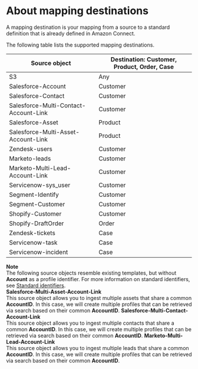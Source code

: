 # About mapping destinations<a name="about-mapping-destinations"></a>

A mapping destination is your mapping from a source to a standard definition that is already defined in Amazon Connect\.

The following table lists the supported mapping destinations\.


| Source object | Destination: Customer, Product, Order, Case | 
| --- | --- | 
|  S3  | Any  | 
|  Salesforce\-Account  | Customer  | 
|  Salesforce\-Contact  | Customer  | 
|  Salesforce\-Multi\-Contact\-Account\-Link  | Customer  | 
|  Salesforce\-Asset  | Product  | 
|  Salesforce\-Multi\-Asset\-Account\-Link  | Product  | 
|  Zendesk\-users  | Customer  | 
|  Marketo\-leads  | Customer  | 
|  Marketo\-Multi\-Lead\-Account\-Link  | Customer  | 
|  Servicenow\-sys\_user  | Customer  | 
|  Segment\-Identify  | Customer  | 
|  Segment\-Customer  | Customer  | 
|  Shopify\-Customer  | Customer  | 
|  Shopify\-DraftOrder  | Order  | 
|  Zendesk\-tickets  | Case  | 
|  Servicenow\-task  | Case  | 
|  Servicenow\-incident  | Case  | 

**Note**  
The following source objects resemble existing templates, but without **Account** as a profile identifier\. For more information on standard identifiers, see [Standard identifiers](standard-identifiers.md)\.  
**Salesforce\-Multi\-Asset\-Account\-Link**  
This source object allows you to ingest multiple assets that share a common **AccountID**\. In this case, we will create multiple profiles that can be retrieved via search based on their common **AccountID**\.
**Salesforce\-Multi\-Contact\-Account\-Link**  
This source object allows you to ingest multiple contacts that share a common **AccountID**\. In this case, we will create multiple profiles that can be retrieved via search based on their common **AccountID**\.
**Marketo\-Multi\-Lead\-Account\-Link**  
This source object allows you to ingest multiple leads that share a common **AccountID**\. In this case, we will create multiple profiles that can be retrieved via search based on their common **AccountID**\.